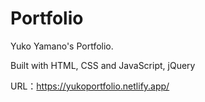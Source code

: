 # Portfolio
Yuko Yamano's Portfolio.

Built with HTML, CSS and JavaScript, jQuery

URL：https://yukoportfolio.netlify.app/